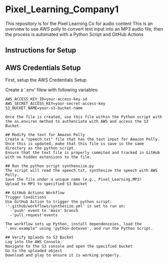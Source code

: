 # Pixel_Learning_Company1
This repository is for the Pixel Learning Co for audio content
This is an overview to use AWS polly to convert text input into an MP3 audio file, then the process is automated with a Python Script and GitHub Actions 

## Instructions for Setup

## AWS Credentials Setup
First, setup the AWS Credentials Setup

Create a '.env' filew with following variables:

```env
AWS_ACCESS_KEY_ID=your-access-key-id
AWS_SECRET_ACCESS_KEY=your-secret-access-key
S3_BUCKET_NAME=your-s3-bucket-name

Once the file is created, use this file within the Python script with the os.environ method to authenciate with AWS and access the S3 Bucket.

## Modify the text for Amazon Polly
Create a "speech.txt" file that has the text input for Amazon Polly. Once this is updated, make that this file is save in the same directory as the python script.
Ensure that the text file is properly commited and tracked in GitHub with no hidden extensions to the file.

## Run the python script synthensize.py
The script will read the speech.txt, synthesize the speech with AWS Polly.
Save the file under a unique name (e.g., Pixel_Learning.MP3)
Upload to MP3 to specified S3 Bucket

## GitHub Actions Workflow
Trigger Conditions
Use GitHub Action to trigger the python script:
-'.github/workflows/synthesize.yml' is set to run on:
  -'push' event to 'main' branch
  -'pull_request'events

The workflow sets up Python, install dependenceies, load the '.env.example" using 'python-doteven', and run the Python Script.

## Verify Uplaods to S3 Bucket
Log into the AWS Console
Navigate to the S3 console and open the specified bucket
Go to the uploaded object
Download and play to ensure it is working properly.
